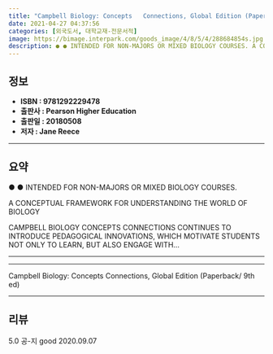 ```yaml
---
title: "Campbell Biology: Concepts   Connections, Global Edition (Paperback/ 9th ed)"
date: 2021-04-27 04:37:56
categories: [외국도서, 대학교재-전문서적]
image: https://bimage.interpark.com/goods_image/4/8/5/4/288684854s.jpg
description: ● ● INTENDED FOR NON-MAJORS OR MIXED BIOLOGY COURSES. A CONCEPTUAL FRAMEWORK FOR UNDERSTANDING THE WORLD OF BIOLOGY CAMPBELL BIOLOGY CONCEPTS CONNECTIONS C
---
```


## **정보**

- **ISBN : 9781292229478**
- **출판사 : Pearson Higher Education**
- **출판일 : 20180508**
- **저자 : Jane Reece**

------



## **요약**

●  ●  INTENDED FOR NON-MAJORS OR MIXED BIOLOGY COURSES.

A CONCEPTUAL FRAMEWORK FOR UNDERSTANDING THE WORLD OF BIOLOGY

CAMPBELL BIOLOGY CONCEPTS  CONNECTIONS CONTINUES TO INTRODUCE PEDAGOGICAL INNOVATIONS, WHICH MOTIVATE STUDENTS NOT ONLY TO LEARN, BUT ALSO ENGAGE WITH... 

------



------


Campbell Biology: Concepts   Connections, Global Edition (Paperback/ 9th ed) 

------


## **리뷰** 

5.0 공-지 good 2020.09.07 <br/>
